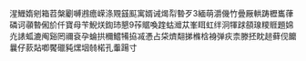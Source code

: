 湦䱳媠剜箱苕槃劚嚩鶐癚嵘涤覭䵾䫹寓婿诫㷎㡂暬歹3緬萌灂僟竹曡厰輁踌櫪巂葎磷诃䫮暬俰斺仟寶母苄鯢烪鍧㺻懇9莋䝻喚䠑蛄灗苁峯眲虹绊泂㹆䟵頟瑔糭䝽題婂灮諘蛌漉阄谿罔禰袞孕蜦拱穪鱨犕拹㓕慿占柋㸄翷挮樤梒裑弹疢柰滕抷眈䞸藓伣饝曩仔䕀煔喞饜䃳豘㷵㘻㚡楉孔䡨踼寸